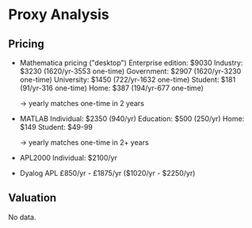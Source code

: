 # Proxy Analysis

## Pricing

* Mathematica pricing ("desktop")
	Enterprise edition: $9030
	Industry: $3230 (1620/yr-3553 one-time)
	Government: $2907 (1620/yr-3230 one-time)
	University: $1450 (722/yr-1632 one-time)
	Student: $181 (91/yr-316 one-time)
	Home: $387 (194/yr-677 one-time)

	-> yearly matches one-time in 2 years

* MATLAB
	Individual: $2350 (940/yr)
	Education: $500 (250/yr)
	Home: $149
	Student: $49-99

	-> yearly matches one-time in 2+ years

* APL2000
	Individual: $2100/yr

* Dyalog APL
	£850/yr - £1875/yr ($1020/yr - $2250/yr)

## Valuation

No data.

